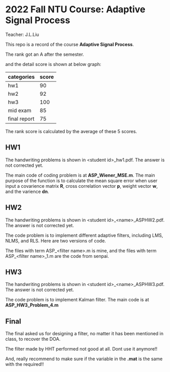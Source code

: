 # 2022 Fall NTU Course: Adaptive Signal Process
Teacher: J.L.Liu

This repo is a record of the course **Adaptive Signal Process**.

The rank got an A after the semester.

and the detail score is shown at below graph:

| categories | score|
| -- | -- |
| hw1 | 90 |
| hw2 | 92 |
| hw3 | 100 |
| mid exam | 85 |
| final report | 75 |

The rank score is calculated by the average of these 5 scores.

## HW1

The handwriting problems is shown in \<student id\>_hw1.pdf. The answer is not corrected yet.

The main code of coding problem is at **ASP_Wiener_MSE.m**. The main purpose of the function is to calculate the mean square error when user input a covarience matrix **R**, cross correlation vector **p**, weight vector **w**, and the varience **dn**.

## HW2

The handwriting problems is shown in \<student id\>_\<name\>_ASPHW2.pdf. The answer is not corrected yet.

The code problem is to implement different adaptive filters, including LMS, NLMS, and RLS. Here are two versions of code.

The files with term ASP_\<filter name\>.m is mine, and the files with term ASP_\<filter name\>_1.m are the code from senpai.

## HW3

The handwriting problems is shown in \<student id\>_\<name\>_ASPHW3.pdf. The answer is not corrected yet.

The code problem is to implement Kalman filter.
The main code is at **ASP_HW3_Problem_4.m**

## Final

The final asked us for designing a filter, no matter it has been mentioned in class, to recover the DOA.

The filter made by HHT performed not good at all. Dont use it anymore!!

And, really recommend to make sure if the variable in the **.mat** is the same with the required!!
